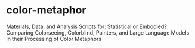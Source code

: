 # color-metaphor
Materials, Data, and Analysis Scripts for: Statistical or Embodied? Comparing Colorseeing, Colorblind, Painters, and Large Language Models in their Processing of Color Metaphors
